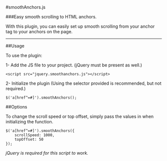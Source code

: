 #smoothAnchors.js

###Easy smooth scrolling to HTML anchors.

With this plugin, you can easily set up smooth scrolling from your anchor tag to your anchors on the page.

***

##Usage

To use the plugin:

1- Add the JS file to your project. (jQuery must be present as well.)

	<script src="jquery.smoothanchors.js"></script>

2- Initialize the plugin (Using the selector provided is recommended, but not required.)

	$('a[href^=#]').smoothAnchors();

##Options

To change the scroll speed or top offset, simply pass the values in when initializing the function.

	$('a[href^=#]').smoothAnchors({
		scrollSpeed: 1000,
		topOffset: 50
	});


_jQuery is required for this script to work._